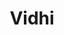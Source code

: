---
authors:
- vidhi
bio: The Vidhi Centre for Legal Policy is an independent think-tank doing legal research to make better laws and improve governance for the public good. Vidhi is committed to producing legal research of the highest standard with the aim of informing public debate and contributing to improved governance. It was founded by Arghya Sengupta, Debanshu Mukherjee, Dhvani Mehta and Alok Prasanna in the year 2013.
title: Vidhi
email: "deepika.kinhal@vidhilegalpolicy.in"
name: Vidhi
social:
- icon: home
  icon_pack: fas
  link: https://behindbars.netlify.com
- icon: twitter
  icon_pack: fab
  link: https://twitter.com/apo_orv
- icon: github
  icon_pack: fab
  link: https://github.com/apoorv74
superuser: false
user_groups:
- Data Contributors
---